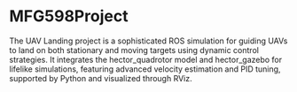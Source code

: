 # MFG598Project
The UAV Landing project is a sophisticated ROS simulation for guiding UAVs to land on both stationary and moving targets using dynamic control strategies. It integrates the hector_quadrotor model and hector_gazebo for lifelike simulations, featuring advanced velocity estimation and PID tuning, supported by Python and visualized through RViz.
